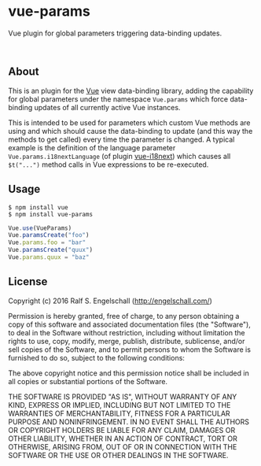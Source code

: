 
vue-params
==========

Vue plugin for global parameters triggering data-binding updates.

<p/>
<img src="https://nodei.co/npm/vue-params.png?downloads=true&stars=true" alt=""/>

<p/>
<img src="https://david-dm.org/rse/vue-params.png" alt=""/>

About
-----

This is an plugin for the [Vue](http://vuejs.org) view data-binding
library, adding the capability for global parameters under the namespace
`Vue.params` which force data-binding updates of all currently active
Vue instances.

This is intended to be used for parameters which custom Vue
methods are using and which should cause the data-binding to
update (and this way the methods to get called) every time the
parameter is changed. A typical example is the definition of
the language parameter `Vue.params.i18nextLanguage` (of plugin
[vue-i18next](https://github.com/rse/vue-i18next)) which causes all
`$t("...")` method calls in Vue expressions to be re-executed.

Usage
-----

```shell
$ npm install vue
$ npm install vue-params
```

```js
Vue.use(VueParams)
Vue.paramsCreate("foo")
Vue.params.foo = "bar"
Vue.paramsCreate("quux")
Vue.params.quux = "baz"
```

License
-------

Copyright (c) 2016 Ralf S. Engelschall (http://engelschall.com/)

Permission is hereby granted, free of charge, to any person obtaining
a copy of this software and associated documentation files (the
"Software"), to deal in the Software without restriction, including
without limitation the rights to use, copy, modify, merge, publish,
distribute, sublicense, and/or sell copies of the Software, and to
permit persons to whom the Software is furnished to do so, subject to
the following conditions:

The above copyright notice and this permission notice shall be included
in all copies or substantial portions of the Software.

THE SOFTWARE IS PROVIDED "AS IS", WITHOUT WARRANTY OF ANY KIND,
EXPRESS OR IMPLIED, INCLUDING BUT NOT LIMITED TO THE WARRANTIES OF
MERCHANTABILITY, FITNESS FOR A PARTICULAR PURPOSE AND NONINFRINGEMENT.
IN NO EVENT SHALL THE AUTHORS OR COPYRIGHT HOLDERS BE LIABLE FOR ANY
CLAIM, DAMAGES OR OTHER LIABILITY, WHETHER IN AN ACTION OF CONTRACT,
TORT OR OTHERWISE, ARISING FROM, OUT OF OR IN CONNECTION WITH THE
SOFTWARE OR THE USE OR OTHER DEALINGS IN THE SOFTWARE.

